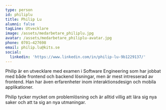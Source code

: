 ```yaml
---
type: person
id: philiplu
title: Philip Lu
alumni: false
tagLine: Utvecklare
image: /assets/medarbetare_philiplu.jpg
avatar: /assets/medarbetare_philiplu-avatar.jpg
phone: 0701–427698
email: philip.lu@kits.se
social:
  linkedin: 'https://www.linkedin.com/in/philip-lu-9b1229137/'
---
```

Philip är en utvecklare med examen i Software Engineering som har jobbat med både frontend och backend lösningar, men är mest intresserad av frontend. Han har även erfarenheter inom interaktionsdesign och mobila applikationer.

Philip tycker mycket om problemlösning och är alltid villig att lära sig nya saker och att ta sig an nya utmaningar.

